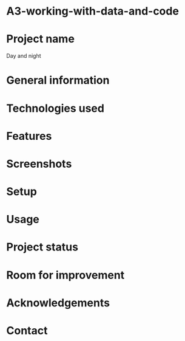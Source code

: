 # A3-working-with-data-and-code

# Project name

Day and night 

# General information 

# Technologies used 

# Features

# Screenshots 

# Setup 

# Usage

# Project status

# Room for improvement 

# Acknowledgements 

# Contact 
